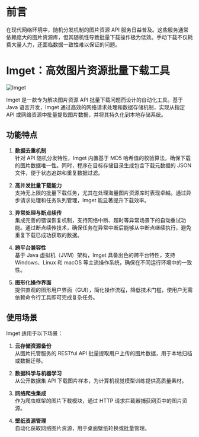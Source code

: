 # 前言

在现代网络环境中，随机分发机制的图片资源 API 服务日益普及。这些服务通常依赖庞大的图片资源库，但其随机性导致批量下载操作极为低效。手动下载不仅耗费大量人力，还面临数据一致性难以保证的问题。

# Imget：高效图片资源批量下载工具

![Imget](https://files-plus.coldsea.vip/gitcp/imget/app.jpg)

Imget 是一款专为解决图片资源 API 批量下载问题而设计的自动化工具。基于 Java 语言开发，Imget 通过高效的网络请求处理和数据存储机制，实现从指定 API 或网络资源中批量提取图片数据，并将其持久化到本地存储系统。

## 功能特点

1. **数据去重机制**  
   针对 API 随机分发特性，Imget 内置基于 MD5 哈希值的校验算法，确保下载的图片数据唯一性。同时，程序在目标存储目录生成包含下载元数据的 JSON 文件，便于状态追踪和重复数据过滤。

2. **高并发批量下载能力**  
   支持无上限的批量下载任务，尤其在处理海量图片资源库时表现卓越。通过异步请求处理和任务队列管理，Imget 能显著提升下载效率。

3. **异常处理与断点续传**  
   集成完善的错误恢复机制，支持网络中断、超时等异常场景下的自动重试功能。通过断点续传技术，确保任务在异常中断后能够从中断点继续执行，避免重复下载已成功获取的数据。

4. **跨平台兼容性**  
   基于 Java 虚拟机（JVM）架构，Imget 具备出色的跨平台特性，支持 Windows、Linux 和 macOS 等主流操作系统，确保在不同运行环境中的一致性。

5. **图形化操作界面**  
   提供直观的图形用户界面（GUI），简化操作流程，降低技术门槛，使用户无需依赖命令行工具即可完成复杂任务。

## 使用场景

Imget 适用于以下场景：

1. **云存储资源备份**  
   从图片托管服务的 RESTful API 批量提取用户上传的图片数据，用于本地归档或数据迁移。

2. **数据科学与机器学习**  
   从公开数据集 API 下载图片样本，为计算机视觉模型训练提供高质量素材。

3. **网络爬虫集成**  
   作为爬虫框架的图片下载模块，通过 HTTP 请求拦截器捕获网页中的图片资源。

4. **壁纸资源管理**  
   自动化获取网络图片资源，用于桌面壁纸轮换或批量管理。